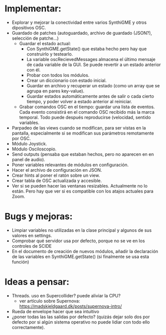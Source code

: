 # Implementar:
- Explorar y mejorar la conectividad entre varios SynthiGME y otros dipositivos OSC.
- Guardado de patches (autoguardado, archivo de guardado (JSON?), selección de patche...)
    - Guardar el estado actual:
	    + Con SynthiGME.getState() que estaba hecho pero hay que construirlo y testearlo.
	    + La variable oscRecievedMessages almacena el último mensaje de cada variable de la GUI. Se puede revertir a un estado anterior con él.
	    + Probar con todos los módulos.
	    + Crear un diccionario con estado inicial.
	    + Guardar en archivo y recuperar un estado (como un array que se agrupa en pares key-value).
	    + Guardar estados automáticamente antes de salir o cada cierto tiempo, y poder volver a estado anterior al reiniciar.
    - Grabar comandos OSC en el tiempo: guardar una lista de eventos. Cada evento consistirá en el comando OSC recibido más la marca temporal. Todo puede después reproducirse (velocidad, sentido variables.
- Parpadeo de las views cuando se modifican, para ser vistas en la pantalla, especialmente si se modifican sus parámetros remotamente por OSC.
- Módulo Joystick.
- Módulo Osciloscopio.
- Send outputs (pensaba que estaban hechos, pero no aparecen en en panel de audio).
- Poner variables relevantes de módulos en configuración.
- Hacer el archivo de configuración en JSON.
- Crear hints al poner el ratón sobre un view.
- Crear tabla de OSC actualizada y accesible.
- Ver si se pueden hacer las ventanas resizables. Actualmente no lo están. Pero hay que ver si es compatible con los atajos actuales para Zoom.

# Bugs y mejoras:
- Limpiar variables no utilizadas en la clase principal y algunos de sus valores en settings.
- Comprobar qué servidor usa por defecto, porque no se ve en los controles de SCIDE
- En el documento de creación de nuevos módulos, añadir la declaración de las variables en SynthiGME.getState() (si finalmente se usa esta función)

# Ideas a pensar:
- Threads. uso en Supercollider? puede aliviar la CPU?
    - ver artículo sobre Supernova: https://madskjeldgaard.dk/posts/supernova-intro/
- Rueda de envelope hacer que sea intuitivo
- ¿poner todas las las salidas por defecto? (quizás dejar solo dos por defecto por si algún sistema operativo no puede lidiar con todo ello correctamente).